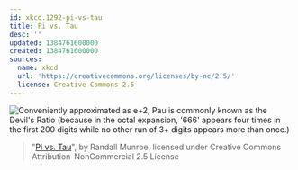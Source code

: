 ```yaml
---
id: xkcd.1292-pi-vs-tau
title: Pi vs. Tau
desc: ''
updated: 1384761600000
created: 1384761600000
sources:
  name: xkcd
  url: 'https://creativecommons.org/licenses/by-nc/2.5/'
  license: Creative Commons 2.5
---
```

![Conveniently approximated as e+2, Pau is commonly known as the Devil's Ratio (because in the octal expansion, '666' appears four times in the first 200 digits while no other run of 3+ digits appears more than once.)](https://imgs.xkcd.com/comics/pi_vs_tau.png)
> "[Pi vs. Tau](https://xkcd.com/1292/)", by Randall Munroe, licensed under Creative Commons Attribution-NonCommercial 2.5 License
